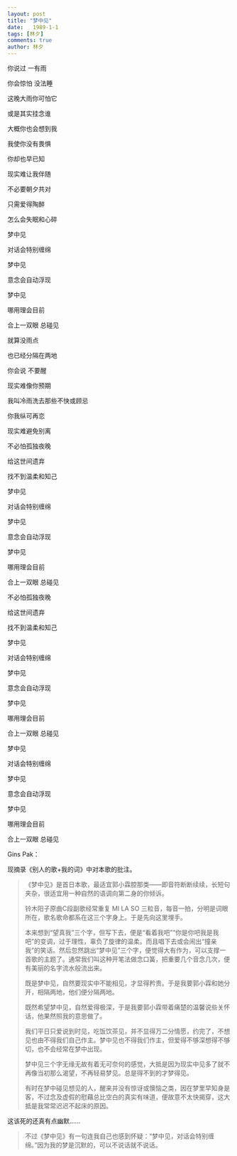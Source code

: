 ```yaml
---
layout: post
title: "梦中见"
date:   1989-1-1
tags: [林夕]
comments: true
author: 林夕
---
```


你说过 一有雨

你会惊怕 没法睡

这晚大雨你可怕它

或是其实挂念谁

大概你也会想到我

我使你没有畏惧

你却也早已知

现实难让我伴随

不必要朝夕共对

只需爱得陶醉

怎么会失眠和心碎

梦中见

对话会特别缠绵

梦中见

意念会自动浮现

梦中见

哪用理会目前

合上一双眼 总碰见

就算没雨点

也已经分隔在两地

你会说 不要醒

现实难像你预期

我叫冷雨洗去那些不快或顾忌

你我纵可再恋

现实难避免别离

不必怕孤独夜晚

给这世间遗弃

找不到温柔和知己

梦中见

对话会特别缠绵

梦中见

意念会自动浮现

梦中见

哪用理会目前

合上一双眼 总碰见

不必怕孤独夜晚

给这世间遗弃

找不到温柔和知己

梦中见

对话会特别缠绵

梦中见

意念会自动浮现

梦中见

哪用理会目前

合上一双眼 总碰见

梦中见

对话会特别缠绵

梦中见

意念会自动浮现

梦中见

哪用理会目前

合上一双眼 总碰见

Gins Pak：

现摘录《别人的歌+我的词》中对本歌的批注。

>《梦中见》是首日本歌，最适宜郭小霖腔那类——即音符断断续续，长短句夹杂，很适宜用一种自然的语调向第二身的你倾诉。
>
>铃木阳子原曲C段副歌经常重复 MI LA SO 三粒音，每音一拍，分明是词眼所在，歌名歌命都系在这三个字身上。于是先向这里埋手。
>
>本来想到“望真我”三个字，但写下去，便是“看着我吧”“你是你吧我是我吧”的变调，过于理性，辜负了旋律的温柔。而且唱下去或会闹出“撞亲我”的笑话。然后忽然跳出“梦中见”三个字，便觉得大有作为，可以支撑一首歌的主题了。通常我们叫这种开笔法做念口簧，把重要几个音念几次，便有美丽的名字流水般流出来。
>
>既是梦中见，自然要现实中不能相见，才显得矜贵。于是我要郭小霖和她分开，相隔两地，他们便分隔两地。
>
>既然希望梦中见，自然爱得极深，于是我要郭小霖带着痛楚的温馨说些关怀话，他果然照我的意思做了。
>
>我们平日只爱说到时见，吃饭饮茶见，并不显得万二分情愿，约完了，不想见也由不得我们自己作主。梦中见也不得我们作主，但爱得不够深想得不够切，也不会经常在梦中出现。
>
>梦中见三个字无缘无故有着无可奈何的感觉，大抵是因为现实中见多了就不再像当初那么渴望，不再轻易梦见。总是得不到的才梦得见。
>
>有时在梦中碰见想见的人，醒来并没有惊讶或懊恼之类，因在梦里早知身是客，不过念及虚假的慰藉总比空白的真实有味道，便故意不太快揭穿，这大抵是我常常迟迟不起床的原因。

这该死的还真有点幽默……

>不过《梦中见》有一句连我自己也感到怀疑：“梦中见，对话会特别缠绵。”因为我的梦是沉默的，可以不说话就不说话。
